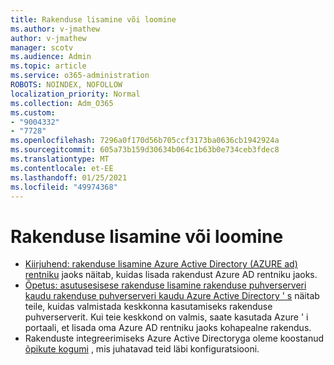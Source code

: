 ```yaml
---
title: Rakenduse lisamine või loomine
ms.author: v-jmathew
author: v-jmathew
manager: scotv
ms.audience: Admin
ms.topic: article
ms.service: o365-administration
ROBOTS: NOINDEX, NOFOLLOW
localization_priority: Normal
ms.collection: Adm_O365
ms.custom:
- "9004332"
- "7728"
ms.openlocfilehash: 7296a0f170d56b705ccf3173ba0636cb1942924a
ms.sourcegitcommit: 605a73b159d30634b064c1b63b0e734ceb3fdec8
ms.translationtype: MT
ms.contentlocale: et-EE
ms.lasthandoff: 01/25/2021
ms.locfileid: "49974368"
---
```

# <a name="adding-or-creating-an-application"></a>Rakenduse lisamine või loomine

- [Kiirjuhend: rakenduse lisamine Azure Active Directory (AZURE ad) rentniku](https://docs.microsoft.com/azure/active-directory/manage-apps/add-application-portal) jaoks näitab, kuidas lisada rakendust Azure AD rentniku jaoks.
- [Õpetus: asutusesisese rakenduse lisamine rakenduse puhverserveri kaudu rakenduse puhverserveri kaudu Azure Active Directory ' s](https://docs.microsoft.com/azure/active-directory/manage-apps/application-proxy-add-on-premises-application) näitab teile, kuidas valmistada keskkonna kasutamiseks rakenduse puhverserverit. Kui teie keskkond on valmis, saate kasutada Azure ' i portaali, et lisada oma Azure AD rentniku jaoks kohapealne rakendus.
- Rakenduste integreerimiseks Azure Active Directoryga oleme koostanud [õpikute kogumi](https://docs.microsoft.com/azure/active-directory/saas-apps/tutorial-list) , mis juhatavad teid läbi konfiguratsiooni.
